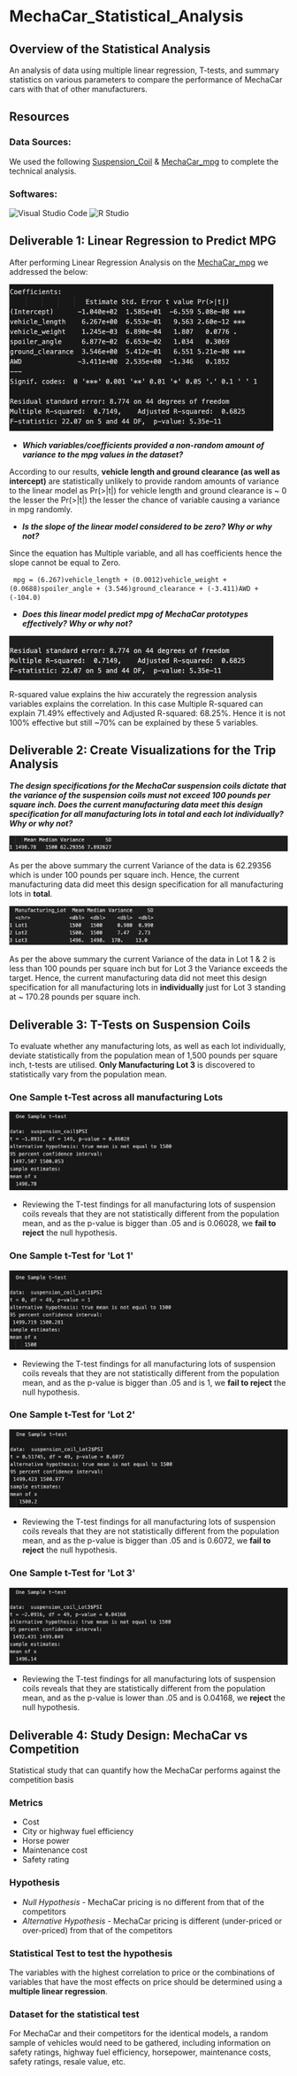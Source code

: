# MechaCar_Statistical_Analysis


## Overview of the Statistical Analysis

An analysis of data using multiple linear regression, T-tests, and summary statistics on various parameters to compare the performance of MechaCar cars with that of other manufacturers.

## Resources 
### Data Sources: 
We used the following [Suspension_Coil](Resources/Suspension_Coil.csv) & [MechaCar_mpg](Resources/MechaCar_mpg.csv) to complete the technical analysis.

### Softwares:
![Visual Studio Code](https://img.shields.io/badge/Visual%20Studio%20Code-0078d7.svg?style=for-the-badge&logo=visual-studio-code&logoColor=white)
![R Studio](https://img.shields.io/badge/RStudio-75AADB?style=for-the-badge&logo=RStudio&logoColor=white)


## Deliverable 1: Linear Regression to Predict MPG

After performing Linear Regression Analysis on the [MechaCar_mpg](Resources/MechaCar_mpg.csv) we addressed the below:

![Linear_regression](Resources/Linear_regression.png)

- ***Which variables/coefficients provided a non-random amount of variance to the mpg values in the dataset?***

According to our results, **vehicle length and ground clearance (as well as intercept)** are statistically unlikely to provide random amounts of variance to the linear model as Pr(>|t|) for vehicle length and ground clearance is ~ 0 the lesser the Pr(>|t|) the lesser the chance of variable causing a variance in mpg randomly. 

- ***Is the slope of the linear model considered to be zero? Why or why not?***

Since the equation has Multiple variable, and all has coefficients hence the slope cannot be equal to Zero.

     mpg = (6.267)vehicle_length + (0.0012)vehicle_weight + (0.0688)spoiler_angle + (3.546)ground_clearance + (-3.411)AWD + (-104.0)

- ***Does this linear model predict mpg of MechaCar prototypes effectively? Why or why not?***

![Linear_regression_R](Resources/Linear_regression_R.png)

R-squared value explains the hiw accurately the regression analysis variables explains the correlation. In this case Multiple R-squared can explain 71.49% effectively and Adjusted R-squared: 68.25%. Hence it is not 100% effective but still ~70% can be explained by these 5 variables.

## Deliverable 2: Create Visualizations for the Trip Analysis 

***The design specifications for the MechaCar suspension coils dictate that the variance of the suspension coils must not exceed 100 pounds per square inch. Does the current manufacturing data meet this design specification for all manufacturing lots in total and each lot individually? Why or why not?***

![total_summary](Resources/total_summary.png)

As per the above summary the current Variance of the data is 62.29356 which is under 100 pounds per square inch. Hence, the current manufacturing data did meet this design specification for all manufacturing lots in **total**.

![lot_summary](Resources/lot_summary.png)

As per the above summary the current Variance of the data in Lot 1 & 2 is less than 100 pounds per square inch but for Lot 3 the Variance exceeds the target. Hence, the current manufacturing data did not meet this design specification for all manufacturing lots in **individually** just for Lot 3 standing at ~ 170.28 pounds per square inch.

## Deliverable 3: T-Tests on Suspension Coils

To evaluate whether any manufacturing lots, as well as each lot individually, deviate statistically from the population mean of 1,500 pounds per square inch, t-tests are utilised. **Only Manufacturing Lot 3** is discovered to statistically vary from the population mean.

### **One Sample t-Test across all manufacturing Lots**
![suspension_coil](Resources/suspension_coil.png)

- Reviewing the T-test findings for all manufacturing lots of suspension coils reveals that they are not statistically different from the population mean, and as the p-value is bigger than .05 and is 0.06028, we **fail to reject** the null hypothesis.

### **One Sample t-Test for 'Lot 1'**
![suspension_coil_Lot1](Resources/suspension_coil_Lot1.png)

- Reviewing the T-test findings for all manufacturing lots of suspension coils reveals that they are not statistically different from the population mean, and as the p-value is bigger than .05 and is 1, we **fail to reject** the null hypothesis.

### **One Sample t-Test for 'Lot 2'**
![suspension_coil_Lot2](Resources/suspension_coil_Lot2.png)

- Reviewing the T-test findings for all manufacturing lots of suspension coils reveals that they are not statistically different from the population mean, and as the p-value is bigger than .05 and is 0.6072, we **fail to reject** the null hypothesis.

### **One Sample t-Test for 'Lot 3'**
![suspension_coil_Lot3](Resources/suspension_coil_Lot3.png)

- Reviewing the T-test findings for all manufacturing lots of suspension coils reveals that they are statistically different from the population mean, and as the p-value is lower than .05 and is 0.04168, we **reject** the null hypothesis.

## Deliverable 4: Study Design: MechaCar vs Competition

Statistical study that can quantify how the MechaCar performs against the competition basis 

### **Metrics**

- Cost
- City or highway fuel efficiency
- Horse power
- Maintenance cost
- Safety rating

### **Hypothesis**

- *Null Hypothesis* - MechaCar pricing is no different from that of the competitors
- *Alternative Hypothesis* - MechaCar pricing is different (under-priced or over-priced) from that of the competitors

### **Statistical Test to test the hypothesis**

The variables with the highest correlation to price or the combinations of variables that have the most effects on price should be determined using a **multiple linear regression**.

### **Dataset for the statistical test**

For MechaCar and their competitors for the identical models, a random sample of vehicles would need to be gathered, including information on safety ratings, highway fuel efficiency, horsepower, maintenance costs, safety ratings, resale value, etc.



